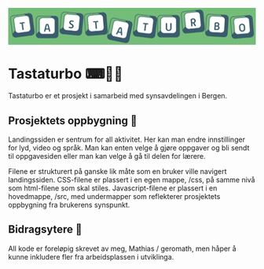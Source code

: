 ![Tastaturbo logo](/img/Tastaturbo-logotype-croppet.png)

# Tastaturbo ⌨🐱‍👤

Tastaturbo er et prosjekt i samarbeid med synsavdelingen i Bergen.

## Prosjektets oppbygning 📁

Landingssiden er sentrum for all aktivitet. Her kan man endre innstillinger for lyd, video og språk. Man kan enten velge å gjøre oppgaver og bli sendt til oppgavesiden eller man kan velge å gå til delen for lærere.

Filene er strukturert på ganske lik måte som en bruker ville navigert landingssiden. CSS-filene er plassert i en egen mappe, /css, på samme nivå som html-filene som skal stiles. Javascript-filene er plassert i en hovedmappe, /src, med undermapper som reflekterer prosjektets oppbygning fra brukerens synspunkt.

## Bidragsytere 👥

All kode er foreløpig skrevet av meg, Mathias / geromath, men håper å kunne inkludere fler fra arbeidsplassen i utviklinga.
